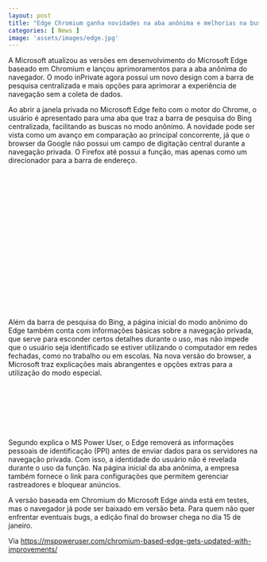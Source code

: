 ```yaml
---
layout: post
title: "Edge Chromium ganha novidades na aba anônima e melhorias na busca"
categories: [ News ]
image: 'assets/images/edge.jpg'
---
```


A Microsoft atualizou as versões em desenvolvimento do Microsoft Edge baseado em Chromium e lançou aprimoramentos para a aba anônima do navegador. O modo inPrivate agora possui um novo design com a barra de pesquisa centralizada e mais opções para aprimorar a experiência de navegação sem a coleta de dados.

Ao abrir a janela privada no Microsoft Edge feito com o motor do Chrome, o usuário é apresentado para uma aba que traz a barra de pesquisa do Bing centralizada, facilitando as buscas no modo anônimo. A novidade pode ser vista como um avanço em comparação ao principal concorrente, já que o browser da Google não possui um campo de digitação central durante a navegação privada. O Firefox até possui a função, mas apenas como um direcionador para a barra de endereço.

<!-- QUADRADO -->
<script async src="//pagead2.googlesyndication.com/pagead/js/adsbygoogle.js"></script>
<ins class="adsbygoogle"
style="display:inline-block;width:336px;height:280px"
data-ad-client="ca-pub-2838251107855362"
data-ad-slot="5351066970"></ins>
<script>
(adsbygoogle = window.adsbygoogle || []).push({});
</script>

Além da barra de pesquisa do Bing, a página inicial do modo anônimo do Edge também conta com informações básicas sobre a navegação privada, que serve para esconder certos detalhes durante o uso, mas não impede que o usuário seja identificado se estiver utilizando o computador em redes fechadas, como no trabalho ou em escolas. Na nova versão do browser, a Microsoft traz explicações mais abrangentes e opções extras para a utilização do modo especial.

<!-- MINI ANÚNCIO -->
<script async src="//pagead2.googlesyndication.com/pagead/js/adsbygoogle.js"></script>
<!-- Games Root -->
<ins class="adsbygoogle"
style="display:inline-block;width:730px;height:95px"
data-ad-client="ca-pub-2838251107855362"
data-ad-slot="5351066970"></ins>
<script>
(adsbygoogle = window.adsbygoogle || []).push({});
</script>

Segundo explica o MS Power User, o Edge removerá as informações pessoais de identificação (PPI) antes de enviar dados para os servidores na navegação privada. Com isso, a identidade do usuário não é revelada durante o uso da função. Na página inicial da aba anônima, a empresa também fornece o link para configurações que permitem gerenciar rastreadores e bloquear anúncios.

A versão baseada em Chromium do Microsoft Edge ainda está em testes, mas o navegador já pode ser baixado em versão beta. Para quem não quer enfrentar eventuais bugs, a edição final do browser chega no dia 15 de janeiro.

<!-- RETANGULO LARGO 2 -->
<script async src="//pagead2.googlesyndication.com/pagead/js/adsbygoogle.js"></script>
<ins class="adsbygoogle"
style="display:block; text-align:center;"
data-ad-layout="in-article"
data-ad-format="fluid"
data-ad-client="ca-pub-2838251107855362"
data-ad-slot="8549252987"></ins>
<script>
(adsbygoogle = window.adsbygoogle || []).push({});
</script>

<!-- RETANGULO LARGO -->
<script async src="https://pagead2.googlesyndication.com/pagead/js/adsbygoogle.js"></script>
<!-- Informat -->
<ins class="adsbygoogle"
style="display:block"
data-ad-client="ca-pub-2838251107855362"
data-ad-slot="2327980059"
data-ad-format="auto"
data-full-width-responsive="true"></ins>
<script>
(adsbygoogle = window.adsbygoogle || []).push({});
</script>

Via https://mspoweruser.com/chromium-based-edge-gets-updated-with-improvements/

